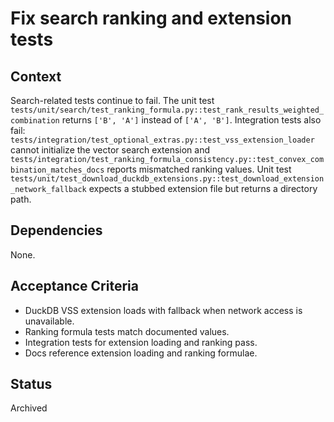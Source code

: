 # Fix search ranking and extension tests

## Context
Search-related tests continue to fail. The unit test
`tests/unit/search/test_ranking_formula.py::test_rank_results_weighted_combination`
returns `['B', 'A']` instead of `['A', 'B']`. Integration tests also fail:
`tests/integration/test_optional_extras.py::test_vss_extension_loader` cannot
initialize the vector search extension and
`tests/integration/test_ranking_formula_consistency.py::test_convex_combination_matches_docs`
reports mismatched ranking values.
Unit test `tests/unit/test_download_duckdb_extensions.py::test_download_extension_network_fallback`
expects a stubbed extension file but returns a directory path.

## Dependencies
None.

## Acceptance Criteria
- DuckDB VSS extension loads with fallback when network access is unavailable.
- Ranking formula tests match documented values.
- Integration tests for extension loading and ranking pass.
- Docs reference extension loading and ranking formulae.

## Status
Archived

